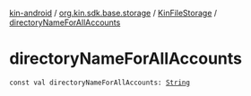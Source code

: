 [kin-android](../../index.md) / [org.kin.sdk.base.storage](../index.md) / [KinFileStorage](index.md) / [directoryNameForAllAccounts](./directory-name-for-all-accounts.md)

# directoryNameForAllAccounts

`const val directoryNameForAllAccounts: `[`String`](https://kotlinlang.org/api/latest/jvm/stdlib/kotlin/-string/index.html)